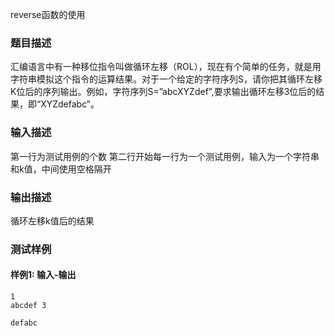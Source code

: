 reverse函数的使用

### 题目描述
汇编语言中有一种移位指令叫做循环左移（ROL），现在有个简单的任务，就是用字符串模拟这个指令的运算结果。对于一个给定的字符序列S，请你把其循环左移K位后的序列输出。例如，字符序列S=”abcXYZdef”,要求输出循环左移3位后的结果，即“XYZdefabc”。

### 输入描述
第一行为测试用例的个数
第二行开始每一行为一个测试用例，输入为一个字符串和k值，中间使用空格隔开
### 输出描述
循环左移k值后的结果

### 测试样例

#### 样例1: 输入-输出

```
1
abcdef 3
```

```
defabc
```


